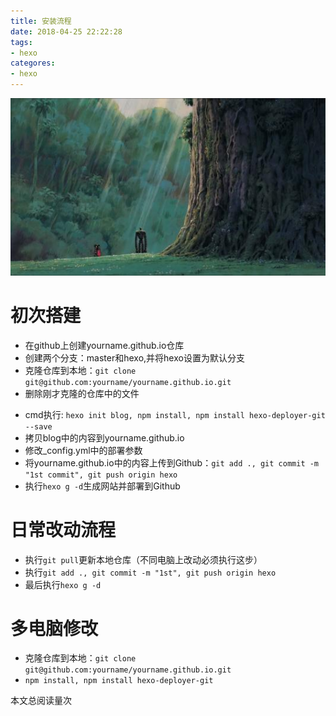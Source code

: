 ```yaml
---
title: 安装流程
date: 2018-04-25 22:22:28
tags: 
- hexo
categores: 
- hexo
---
```

![air city](安装流程/air_city.jpg)
# 初次搭建
* 在github上创建yourname.github.io仓库
* 创建两个分支：master和hexo,并将hexo设置为默认分支
* 克隆仓库到本地：`git clone git@github.com:yourname/yourname.github.io.git`
* 删除刚才克隆的仓库中的文件
<!-- more -->
* cmd执行: `hexo init blog, npm install, npm install hexo-deployer-git --save`
* 拷贝blog中的内容到yourname.github.io
* 修改_config.yml中的部署参数
* 将yourname.github.io中的内容上传到Github：`git add ., git commit -m "1st commit", git push origin hexo`
* 执行`hexo g -d`生成网站并部署到Github

# 日常改动流程
* 执行`git pull`更新本地仓库（不同电脑上改动必须执行这步）
* 执行`git add ., git commit -m "1st", git push origin hexo`
* 最后执行`hexo g -d`

# 多电脑修改
* 克隆仓库到本地：`git clone git@github.com:yourname/yourname.github.io.git`
* `npm install, npm install hexo-deployer-git`
<span id="busuanzi_container_page_pv">
  本文总阅读量<span id="busuanzi_value_page_pv"></span>次
</span>